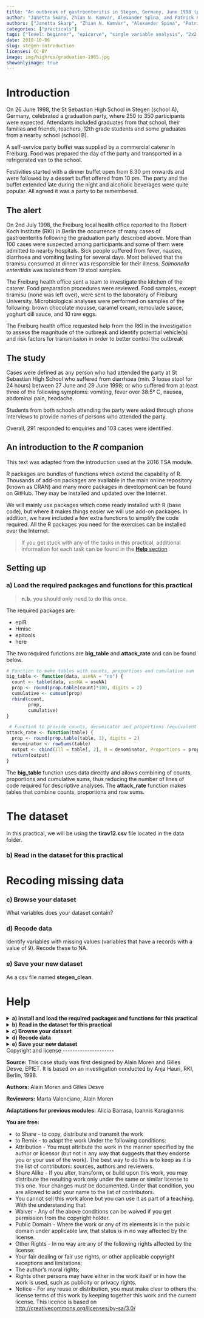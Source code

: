 ```yaml
---
title: "An outbreak of gastroenteritis in Stegen, Germany, June 1998 (part 1)"
author: "Janetta Skarp, Zhian N. Kamvar, Alexander Spina, and Patrick Keating"
authors: ["Janetta Skarp", "Zhian N. Kamvar", "Alexander Spina", "Patrick Keating"]
categories: ["practicals"]
tags: ["level: beginner", "epicurve", "single variable analysis", "2x2 tables", "reproducible research", "gastroenteritis"]
date: 2018-10-06
slug: stegen-introduction
licenses: CC-BY
image: img/highres/graduation-1965.jpg
showonlyimage: true
---
```


Introduction
============

On 26 June 1998, the St Sebastian High School in Stegen (school A),
Germany, celebrated a graduation party, where 250 to 350 participants
were expected. Attendants included graduates from that school, their
families and friends, teachers, 12th grade students and some graduates
from a nearby school (school B).

A self-service party buffet was supplied by a commercial caterer in
Freiburg. Food was prepared the day of the party and transported in a
refrigerated van to the school.

Festivities started with a dinner buffet open from 8.30 pm onwards and
were followed by a dessert buffet offered from 10 pm. The party and the
buffet extended late during the night and alcoholic beverages were quite
popular. All agreed it was a party to be remembered.

The alert
---------

On 2nd July 1998, the Freiburg local health office reported to the
Robert Koch Institute (RKI) in Berlin the occurrence of many cases of
gastroenteritis following the graduation party described above. More
than 100 cases were suspected among participants and some of them were
admitted to nearby hospitals. Sick people suffered from fever, nausea,
diarrhoea and vomiting lasting for several days. Most believed that the
tiramisu consumed at dinner was responsible for their illness.
*Salmonella enteritidis* was isolated from 19 stool samples.

The Freiburg health office sent a team to investigate the kitchen of the
caterer. Food preparation procedures were reviewed. Food samples, except
tiramisu (none was left over), were sent to the laboratory of Freiburg
University. Microbiological analyses were performed on samples of the
following: brown chocolate mousse, caramel cream, remoulade sauce,
yoghurt dill sauce, and 10 raw eggs.

The Freiburg health office requested help from the RKI in the
investigation to assess the magnitude of the outbreak and identify
potential vehicle(s) and risk factors for transmission in order to
better control the outbreak

The study
---------

Cases were defined as any person who had attended the party at St
Sebastian High School who suffered from diarrhoea (min. 3 loose stool
for 24 hours) between 27 June and 29 June 1998; or who suffered from at
least three of the following symptoms: vomiting, fever over 38.5° C,
nausea, abdominal pain, headache.

Students from both schools attending the party were asked through phone
interviews to provide names of persons who attended the party.

Overall, 291 responded to enquiries and 103 cases were identified.

An introduction to the *R* companion
------------------------------------

This text was adapted from the introduction used at the 2016 TSA module.

R packages are bundles of functions which extend the capability of R.
Thousands of add-on packages are available in the main online repository
(known as CRAN) and many more packages in development can be found on
GitHub. They may be installed and updated over the Internet.

We will mainly use packages which come ready installed with R (base
code), but where it makes things easier we will use add-on packages. In
addition, we have included a few extra functions to simplify the code
required. All the R packages you need for the exercises can be installed
over the Internet.

> If you get stuck with any of the tasks in this practical, additional
> information for each task can be found in the [**Help** section](#help)

Setting up
----------

### a) Load the required packages and functions for this practical

> **n.b.** you should only need to do this once.

The required packages are:

-   epiR
-   Hmisc
-   epitools
-   here

The two required functions are **big\_table** and **attack\_rate** and
can be found below.

``` r
# Function to make tables with counts, proportions and cumulative sum
big_table <- function(data, useNA = "no") {
  count <- table(data, useNA = useNA)
  prop <- round(prop.table(count)*100, digits = 2)
  cumulative <- cumsum(prop)
  rbind(count,
        prop,
        cumulative) 
}

 # Function to provide counts, denominator and proportions (equivalent of attack rate)
attack_rate <- function(table) {
  prop <- round(prop.table(table, 1), digits = 2)
  denominator <- rowSums(table) 
  output <- cbind(Ill = table[, 2], N = denominator, Proportions = prop[, 2])
  return(output)
}
```

The **big\_table** function uses data directly and allows combining of
counts, proportions and cumulative sums, thus reducing the number of
lines of code required for descriptive analyses. The **attack\_rate**
function makes tables that combine counts, proportions and row sums.

The dataset
===========

In this practical, we will be using the **tirav12.csv** file located in
the data folder.

### b) Read in the dataset for this practical

Recoding missing data
=====================

### c) Browse your dataset

What variables does your dataset contain?

### d) Recode data

Identify variables with missing values (variables that have a records
with a value of 9). Recode these to NA.

### e) Save your new dataset

As a csv file named **stegen\_clean**.

Help
====

<details>
<summary> <b> a) Install and load the required packages and functions
for this practical </b> </summary>

Below you can find the commands for installing and loading the required
packages.

``` r
# Installing required packages for the practical
required_packages <- c("epiR", "Hmisc", "epitools", "here", "incidence") 
install.packages(required_packages)
```

``` r
# Loading required packages for the practical
library("epiR")
library("Hmisc")
library("epitools")
library("here")
library("incidence")
```

</details>
<details>
<summary> <b> b) Read in the dataset for this practical </b> </summary>

``` r
stegen_data <- read.csv(here::here("data", "stegen_raw.csv"), stringsAsFactors = FALSE)
```

</details>
<details>
<summary> <b> c) Browse your dataset </b> </summary>

*RStudio* has the nice feature that everything is in one browser window,
so you can browse your dataset and your code without having to switch
between browser windows.

``` r
# to browse your data, use the View command
View(stegen_data)
```

Alternatively, you can also view your dataset by clicking on
**stegen\_data** in the top right “global environment” panel of your
*RStudio* browser. Your global environment is where you can see all the
datasets, functions and other things you have loaded in the current
session.

</details>
<details>
<summary> <b> d) Recode data </b> </summary>

Use the “describe” command to assess your data and identify variables
with missing values. The describe command showed that the variables
salmon, pork and horseradish have a few records with a value of 9. These
need to be recoded to NA.

-   Using the square brackets “`[...]`” after a variable allows you to
    subset for certain observations. To recode values of 9 to NA for the
    pork variable, select observations where pork
    **(`stegen_data$pork`)** is equal to 9 **`[stegen_data$pork == 9]`**
    and set these observations equal to NA

-   Always use the double equals “`==`” within square brackets; this a
    logical (Boolean) operator

-   Use “`!=`” when you want to write “not equal to”

``` r
# The first line below is read as follows:  assign a value of NA to stegen_data$pork WHERE stegen_data$pork is equal to 9
stegen_data$pork[stegen_data$pork == 9] <- NA

stegen_data$salmon[stegen_data$salmon == 9] <- NA

stegen_data$horseradish[stegen_data$horseradish == 9] <- NA
```

</details>
<details>
<summary> <b> e) Save your new dataset </b> </summary>

``` r
write.csv(stegen_data, file = here::here("data", "stegen_clean.csv"))
```

</details>
Copyright and license
---------------------

**Source:** This case study was first designed by Alain Moren and Gilles
Desve, EPIET. It is based on an investigation conducted by Anja Hauri,
RKI, Berlin, 1998.

**Authors:** Alain Moren and Gilles Desve

**Reviewers:** Marta Valenciano, Alain Moren

**Adaptations for previous modules:** Alicia Barrasa, Ioannis
Karagiannis

**You are free:**

-   to Share - to copy, distribute and transmit the work
-   to Remix - to adapt the work Under the following conditions:
-   Attribution - You must attribute the work in the manner specified by
    the author or licensor (but not in any way that suggests that they
    endorse you or your use of the work). The best way to do this is to
    keep as it is the list of contributors: sources, authors and
    reviewers.
-   Share Alike - If you alter, transform, or build upon this work, you
    may distribute the resulting work only under the same or similar
    license to this one. Your changes must be documented. Under that
    condition, you are allowed to add your name to the list of
    contributors.
-   You cannot sell this work alone but you can use it as part of a
    teaching. With the understanding that:
-   Waiver - Any of the above conditions can be waived if you get
    permission from the copyright holder.
-   Public Domain - Where the work or any of its elements is in the
    public domain under applicable law, that status is in no way
    affected by the license.
-   Other Rights - In no way are any of the following rights affected by
    the license:
-   Your fair dealing or fair use rights, or other applicable copyright
    exceptions and limitations;
-   The author’s moral rights;
-   Rights other persons may have either in the work itself or in how
    the work is used, such as publicity or privacy rights.
-   Notice - For any reuse or distribution, you must make clear to
    others the license terms of this work by keeping together this work
    and the current license. This licence is based on
    <http://creativecommons.org/licenses/by-sa/3.0/>
